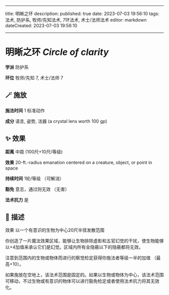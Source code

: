 
---
title: 明晰之环
description: 
published: true
date: 2023-07-03 19:56:10
tags: 法术, 防护系, 牧师/先知法术, 7环法术, 术士/法师法术
editor: markdown
dateCreated: 2023-07-03 19:56:10

---

# **明晰之环** *Circle of clarity*

**学派** 防护系 

**环位** 牧师/先知 7, 术士/法师 7

## 🪄 施放

**施法时间** 1 标准动作

**成分** 语言, 姿势, 法器 (a crystal lens worth 100 gp)

## ✨ 效果  

**距离** 中距 (100尺+10尺/等级) 

**效果** 20-ft.-radius emanation centered on a creature, object, or point in space 

**持续时间** 1轮/等级 （可解消） 

**豁免** 意志，通过则无效 （无害）

**法术抗力** 是

## 📖 描述

效果          以一个有意识的生物为中心20尺半径发散范围

你创造了一片魔法效果区域，能够让生物排除虚影和五官幻觉的干扰，使生物能够以+4加值来承认它们是幻觉。区域内所有全隐蔽以下的隐蔽都将无效。

注意到范围内的生物或物体而进行的察觉检定获得你施法者等级一半的加值 （最高+10）。

如果施放在空地上，该法术范围是固定的。如果以生物或物体为中心，该法术范围可移动，不过生物或有意识的物体可以进行豁免检定或者使用法术抗力将其无效化。
    